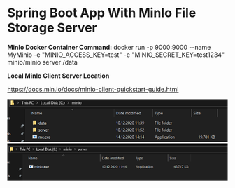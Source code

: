# **Spring Boot App With MinIo File Storage Server**

**MinIo Docker Container Command:**  docker run -p 9000:9000 --name MyMinio -e "MINIO_ACCESS_KEY=test" -e "MINIO_SECRET_KEY=test1234"  minio/minio server /data

**Local MinIo Client Server Location**

https://docs.min.io/docs/minio-client-quickstart-guide.html 

![img.png](img.png)
![img_1.png](img_1.png)